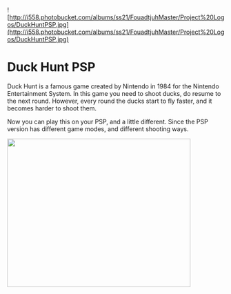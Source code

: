 ![http://i558.photobucket.com/albums/ss21/FouadtjuhMaster/Project%20Logos/DuckHuntPSP.jpg](http://i558.photobucket.com/albums/ss21/FouadtjuhMaster/Project%20Logos/DuckHuntPSP.jpg)

# Duck Hunt PSP #

Duck Hunt is a famous game created by Nintendo in 1984 for the Nintendo Entertainment System. In this game you need to shoot ducks, do resume to the next round. However, every round the ducks start to fly faster, and it becomes harder to shoot them.

Now you can play this on your PSP, and a little different. Since the PSP version has different game modes, and different shooting ways.

<a href='http://www.youtube.com/watch?feature=player_embedded&v=YyHlY2egI7o' target='_blank'><img src='http://img.youtube.com/vi/YyHlY2egI7o/0.jpg' width='425' height=344 /></a>